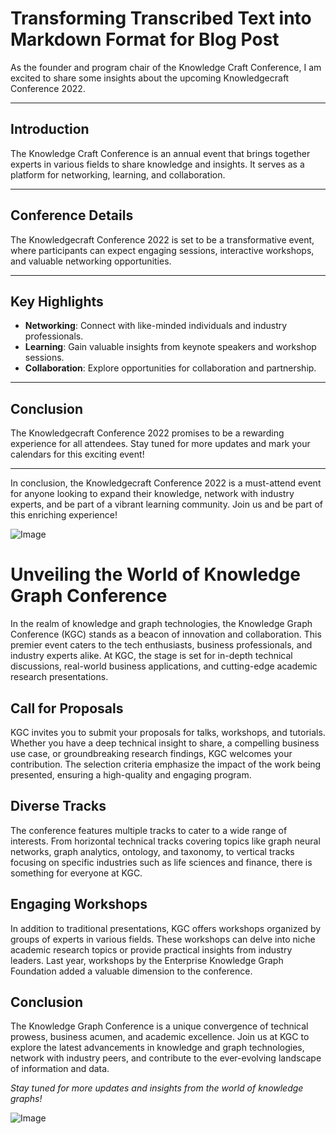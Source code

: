 # Transforming Transcribed Text into Markdown Format for Blog Post

As the founder and program chair of the Knowledge Craft Conference, I am excited to share some insights about the upcoming Knowledgecraft Conference 2022.

---

## Introduction

The Knowledge Craft Conference is an annual event that brings together experts in various fields to share knowledge and insights. It serves as a platform for networking, learning, and collaboration.

---

## Conference Details

The Knowledgecraft Conference 2022 is set to be a transformative event, where participants can expect engaging sessions, interactive workshops, and valuable networking opportunities.

---

## Key Highlights

- **Networking**: Connect with like-minded individuals and industry professionals.
- **Learning**: Gain valuable insights from keynote speakers and workshop sessions.
- **Collaboration**: Explore opportunities for collaboration and partnership.

---

## Conclusion

The Knowledgecraft Conference 2022 promises to be a rewarding experience for all attendees. Stay tuned for more updates and mark your calendars for this exciting event!

--- 

In conclusion, the Knowledgecraft Conference 2022 is a must-attend event for anyone looking to expand their knowledge, network with industry experts, and be part of a vibrant learning community. Join us and be part of this enriching experience!

![Image](https://storage.googleapis.com/images_for_articles/E6V77C5GQTlQo16Kbnpe/slide_0.png)

# Unveiling the World of Knowledge Graph Conference

In the realm of knowledge and graph technologies, the Knowledge Graph Conference (KGC) stands as a beacon of innovation and collaboration. This premier event caters to the tech enthusiasts, business professionals, and industry experts alike. At KGC, the stage is set for in-depth technical discussions, real-world business applications, and cutting-edge academic research presentations.

## Call for Proposals

KGC invites you to submit your proposals for talks, workshops, and tutorials. Whether you have a deep technical insight to share, a compelling business use case, or groundbreaking research findings, KGC welcomes your contribution. The selection criteria emphasize the impact of the work being presented, ensuring a high-quality and engaging program.

## Diverse Tracks

The conference features multiple tracks to cater to a wide range of interests. From horizontal technical tracks covering topics like graph neural networks, graph analytics, ontology, and taxonomy, to vertical tracks focusing on specific industries such as life sciences and finance, there is something for everyone at KGC.

## Engaging Workshops

In addition to traditional presentations, KGC offers workshops organized by groups of experts in various fields. These workshops can delve into niche academic research topics or provide practical insights from industry leaders. Last year, workshops by the Enterprise Knowledge Graph Foundation added a valuable dimension to the conference.

## Conclusion

The Knowledge Graph Conference is a unique convergence of technical prowess, business acumen, and academic excellence. Join us at KGC to explore the latest advancements in knowledge and graph technologies, network with industry peers, and contribute to the ever-evolving landscape of information and data.

*Stay tuned for more updates and insights from the world of knowledge graphs!*

![Image](https://storage.googleapis.com/images_for_articles/E6V77C5GQTlQo16Kbnpe/slide_10.png)

